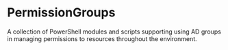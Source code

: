 PermissionGroups
================

A collection of PowerShell modules and scripts supporting using AD groups in managing permissions to resources throughout the environment.
